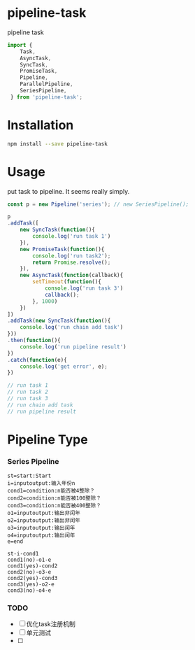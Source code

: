 # pipeline-task

pipeline task

``` javascript
import {
    Task,
    AsyncTask,
    SyncTask,
    PromiseTask,
    Pipeline,
    ParallelPipeline,
    SeriesPipeline,
 } from 'pipeline-task';
```

# Installation
``` bash
npm install --save pipeline-task
```

# Usage
put task to pipeline. It seems really simply.

``` javascript
const p = new Pipeline('series'); // new SeriesPipeline();

p
.addTask([
	new SyncTask(function(){
		console.log('run task 1')
	}),
	new PromiseTask(function(){
		console.log('run task2');
		return Promise.resolve();
	}),
	new AsyncTask(function(callback){
		setTimeout(function(){
			console.log('run task 3')
			callback();
		}, 1000)
	})
])
.addTask(new SyncTask(function(){
	console.log('run chain add task')
}))
.then(function(){
	console.log('run pipeline result')
})
.catch(function(e){
	console.log('get error', e);
})

// run task 1
// run task 2
// run task 3
// run chain add task
// run pipeline result

```

# Pipeline Type

### Series Pipeline

``` flow
st=start:Start
i=inputoutput:输入年份n
cond1=condition:n能否被4整除？
cond2=condition:n能否被100整除？
cond3=condition:n能否被400整除？
o1=inputoutput:输出非闰年
o2=inputoutput:输出非闰年
o3=inputoutput:输出闰年
o4=inputoutput:输出闰年
e=end

st-i-cond1
cond1(no)-o1-e
cond1(yes)-cond2
cond2(no)-o3-e
cond2(yes)-cond3
cond3(yes)-o2-e
cond3(no)-o4-e
```




### TODO
* [ ] 优化task注册机制
* [ ] 单元测试
* [ ] 
